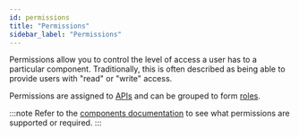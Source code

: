 ```yaml
---
id: permissions
title: "Permissions"
sidebar_label: "Permissions"
---
```


Permissions allow you to control the level of access a user has to a particular component. Traditionally, this is often described as being able to provide users with "read" or "write" access.

Permissions are assigned to [APIs](self-managed/concepts/access-control/apis.md) and can be grouped to form
[roles](/self-managed/concepts/access-control/roles.md).

:::note
Refer to the [components documentation](../../../components/overview.md) to see what permissions are supported or required.
:::
